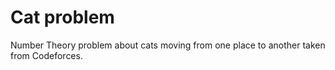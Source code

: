 # Cat problem
 Number Theory problem about cats moving from one place to another taken from Codeforces.
